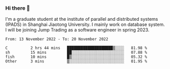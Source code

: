 ### Hi there 👋

I'm a graduate student at the institute of parallel and distributed systems (IPADS) in Shanghai Jiaotong University. I mainly work on database system. I will be joining Jump Trading as a software engineer in spring 2023.

<!--START_SECTION:waka-->

```text
From: 13 November 2022 - To: 20 November 2022

C          2 hrs 44 mins   ████████████████████▒░░░░   81.98 %
sh         15 mins         ██░░░░░░░░░░░░░░░░░░░░░░░   07.88 %
fish       10 mins         █▒░░░░░░░░░░░░░░░░░░░░░░░   05.32 %
Other      3 mins          ▒░░░░░░░░░░░░░░░░░░░░░░░░   01.95 %
```

<!--END_SECTION:waka-->

<!--
**yqmmm/yqmmm** is a ✨ _special_ ✨ repository because its `README.md` (this file) appears on your GitHub profile.

Here are some ideas to get you started:

- 🔭 I’m currently working on ...
- 🌱 I’m currently learning ...
- 👯 I’m looking to collaborate on ...
- 🤔 I’m looking for help with ...
- 💬 Ask me about ...
- 📫 How to reach me: ...
- 😄 Pronouns: ...
- ⚡ Fun fact: ...
-->
